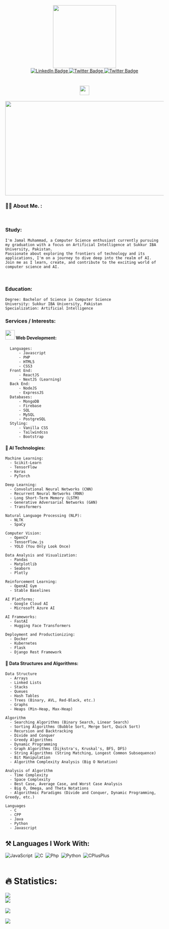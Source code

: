 
<div id="header" align="center">
  <img src="https://media3.giphy.com/media/igRW3jH2LcCVzMqi5F/giphy.gif" height="auto" width="200px"/>
</div>

<div align="center">
  <img src="https://komarev.com/ghpvc/?username=JLegacy-AI&style=flat-square&color=blue" alt=""/>
</div>

<div id="badges" align="center">
  <a href="https://www.linkedin.com/in/jamal-muhammad-405325235/">
    <img src="https://img.shields.io/badge/LinkedIn-blue?style=flat&logo=linkedin&logoColor=white" alt="LinkedIn Badge"/>
  </a>
  <a href="https://twitter.com/jamalaidev?t=KZDCxTuaaMgWhfu0JZXYtg&s=09">
    <img src="https://img.shields.io/badge/Twitter-blue?style=flat&logo=twitter&logoColor=white" alt="Twitter Badge"/>
  </a>
  <a href="jamal.webdev.ai@gmail.com">
    <img src="https://img.shields.io/badge/Gmail-D14836?style=flat&logo=gmail&logoColor=white" alt="Twitter Badge"/>
  </a>
</div>

<h1 align="center">
  <img src="https://media.giphy.com/media/hvRJCLFzcasrR4ia7z/giphy.gif" width="30px"/>
</h1>

<div align="center">
  <img src="https://media.giphy.com/media/qgQUggAC3Pfv687qPC/giphy.gif" width="600" height="300"/>
</div>

</hr>

### :woman_technologist: About Me. :
</br>

### Study:
    I'm Jamal Muhammad, a Computer Science enthusiast currently pursuing my graduation with a focus on Artificial Intelligence at Sukkur IBA       University, Pakistan. 
    Passionate about exploring the frontiers of technology and its applications, I'm on a journey to dive deep into the realm of AI. 
    Join me as I learn, create, and contribute to the exciting world of computer science and AI.

</br>

### Education:

    Degree: Bachelor of Science in Computer Science
    University: Sukkur IBA University, Pakistan
    Specialization: Artificial Intelligence

### Services / Interests:

#### <img src="https://media.giphy.com/media/WUlplcMpOCEmTGBtBW/giphy.gif" width="30"> Web Development:
      Languages:
          - Javascript
          - PHP
          - HTML5
          - CSS3
      Front End:
          - ReactJS
          - NextJS (Learning)
      Back End:
          - NodeJS
          - ExpressJS
      Databases:
          - MongoDB
          - Firebase
          - SQL
          - MySQL
          - PostgreSQL
      Styling:
          - Vanilla CSS
          - Tailwindcss
          - Bootstrap 


#### 🤖 AI Technologies:

    
    Machine Learning:
      - Scikit-Learn
      - TensorFlow
      - Keras
      - PyTorch
      
    Deep Learning:
      - Convolutional Neural Networks (CNN)
      - Recurrent Neural Networks (RNN)
      - Long Short-Term Memory (LSTM)
      - Generative Adversarial Networks (GAN)
      - Transformers
      
    Natural Language Processing (NLP):
      - NLTK
      - SpaCy
      
    Computer Vision:
      - OpenCV
      - TensorFlow.js
      - YOLO (You Only Look Once)
      
    Data Analysis and Visualization:
      - Pandas
      - Matplotlib
      - Seaborn
      - Plotly
      
    Reinforcement Learning:
      - OpenAI Gym
      - Stable Baselines
      
    AI Platforms:
      - Google Cloud AI
      - Microsoft Azure AI
      
    AI Frameworks:
      - FastAI
      - Hugging Face Transformers
      
    Deployment and Productionizing:
      - Docker
      - Kubernetes
      - Flask
      - Django Rest Framework

#### 🧮 Data Structures and Algorithms:

    Data Structure    
      - Arrays
      - Linked Lists
      - Stacks
      - Queues
      - Hash Tables
      - Trees (Binary, AVL, Red-Black, etc.)
      - Graphs
      - Heaps (Min-Heap, Max-Heap)
  
    Algorithm    
      - Searching Algorithms (Binary Search, Linear Search)
      - Sorting Algorithms (Bubble Sort, Merge Sort, Quick Sort)
      - Recursion and Backtracking
      - Divide and Conquer
      - Greedy Algorithms
      - Dynamic Programming
      - Graph Algorithms (Dijkstra's, Kruskal's, BFS, DFS)
      - String Algorithms (String Matching, Longest Common Subsequence)
      - Bit Manipulation
      - Algorithm Complexity Analysis (Big O Notation)
  
    Analysis of Algorithm    
      - Time Complexity
      - Space Complexity
      - Best Case, Average Case, and Worst Case Analysis
      - Big O, Omega, and Theta Notations
      - Algorithmic Paradigms (Divide and Conquer, Dynamic Programming, Greedy, etc.)

    Languages
      - C
      - CPP 
      - Java
      - Python
      - Javascript
  

</hr>

## ⚒️ Languages I Work With:
<div>
  <img src="https://img.shields.io/badge/JavaScript-F7DF1E?style=flat&logo=javascript&logoColor=black" title="JavaScript" alt="JavaScript" />&nbsp;
  <img src="https://img.shields.io/badge/C-00599C?style=flat&logo=c&logoColor=white" title="C" alt="C"/>&nbsp;
  <img src="https://img.shields.io/badge/PHP-777BB4?style=flat&logo=php&logoColor=white" title="Php" alt="Php"/>&nbsp;
  <img src="https://img.shields.io/badge/Python-14354C?style=flat&logo=python&logoColor=white" title="Python" alt="Python" />&nbsp;
  <img src="https://img.shields.io/badge/C%2B%2B-00599C?style=flat&logo=c%2B%2B&logoColor=white" title="CPlusPlus" alt="CPlusPlus"/>&nbsp;
</div>

</br>
<h1>🔥 Statistics:</h1> 
<div>
  <img src="https://github-readme-stats.vercel.app/api/top-langs/?username=jlegacy-ai&layout=compact&theme=vision-friendly-dark"/>
</div>

<div>
  
  <img src="https://metrics.lecoq.io/JLegacy-AI"/>
</div>

</br>

<div>
  <img src="https://streak-stats.demolab.com?user=jlegacy-ai&theme=slateorange&hide_border=true&date_format=j%20M%5B%20Y%5D&background=042B53F9&ring=EBEBEB&border=EBEBEB"/>
</div>

</br>

<div>
  <img src="https://github-profile-trophy.vercel.app/?username=JLegacy-AI"/>
</div>





